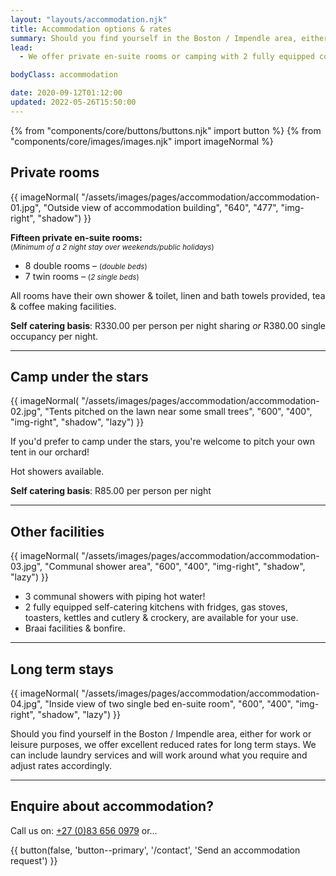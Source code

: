 ```yaml
---
layout: "layouts/accommodation.njk"
title: Accommodation options & rates
summary: Should you find yourself in the Boston / Impendle area, either for work or leisure purposes, we offer private en-suite rooms or camping with 2 fully equipped communal self catering kitchens.
lead:
  - We offer private en-suite rooms or camping with 2 fully equipped communal self catering kitchens.

bodyClass: accommodation

date: 2020-09-12T01:12:00
updated: 2022-05-26T15:50:00
---
```


{% from "components/core/buttons/buttons.njk" import button %}
{% from "components/core/images/images.njk" import imageNormal %}

<h2>Private rooms</h2>{{ imageNormal(
  "/assets/images/pages/accommodation/accommodation-01.jpg",
  "Outside view of accommodation building",
  "640",
  "477",
  "img-right",
  "shadow")
}}

**Fifteen private en-suite rooms:**  
<small>(*Minimum of a 2 night stay over weekends/public holidays*)</small>

* 8 double rooms &ndash; <small>(*double beds*)</small>
* 7 twin rooms &ndash; <small>(*2 single beds*)</small>

All rooms have their own shower & toilet, linen and bath towels provided, tea & coffee making facilities.

**Self catering basis**: R330.00 per person per night sharing *or* R380.00 single occupancy per night.

---

<h2>Camp under the stars</h2>{{ imageNormal(
  "/assets/images/pages/accommodation/accommodation-02.jpg",
  "Tents pitched on the lawn near some small trees",
  "600",
  "400",
  "img-right",
  "shadow",
  "lazy")
}}

If you'd prefer to camp under the stars, you're welcome to pitch your own tent in our orchard!

Hot showers available.

**Self catering basis**: R85.00 per person per night

---

<h2>Other facilities</h2>{{ imageNormal(
  "/assets/images/pages/accommodation/accommodation-03.jpg",
  "Communal shower area",
  "600",
  "400",
  "img-right",
  "shadow",
  "lazy")
}}

* 3 communal showers with piping hot water!
* 2 fully equipped self-catering kitchens with fridges, gas stoves, toasters, kettles and cutlery & crockery, are available for your use.
* Braai facilities & bonfire.

---

<h2>Long term stays</h2>{{ imageNormal(
  "/assets/images/pages/accommodation/accommodation-04.jpg",
  "Inside view of two single bed en-suite room",
  "600",
  "400",
  "img-right",
  "shadow",
  "lazy")
}}

Should you find yourself in the Boston / Impendle area, either for work or leisure purposes, we offer excellent reduced rates for long term stays. We can include laundry services and will work around what you require and adjust rates accordingly.

---

## Enquire about accommodation?

Call us on: <a href="tel:27-83-6560979" rel="nofollow">+27 (0)83 656 0979</a> or&hellip;

{{ button(false, 'button--primary', '/contact', 'Send an accommodation request') }}
